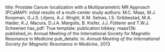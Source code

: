 title: Prostate Cancer localization with a Multiparametric MR Approach (PCaMAP): initial results of a multi-center study
authors: M.C. Maas, M.J. Koopman, G.J.S. Litjens, A.J. Wright, K.M. Selnas, I.S. Gribbestad, M.A. Haider, K.J. Macura, D.J.A. Margolis, B. Kiefer, J.J. Fütterer and T.W.J. Scheenen
has_pdf: True
template: publication
bibkey: maas13b
published_in: Annual Meeting of the International Society for Magnetic Resonance in Medicine
pub_details: in: <i>Annual Meeting of the International Society for Magnetic Resonance in Medicine</i>, 2013
